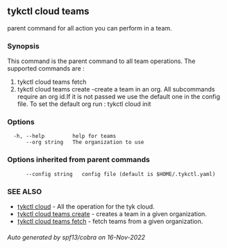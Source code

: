 ## tykctl cloud teams

parent command for all action you can perform in a team.

### Synopsis


This command is the parent command to all team operations.
The supported commands are :
1. tykctl cloud teams fetch 
2. tykctl cloud teams create -create a team in an org.
All subcommands require an org id.If it is not passed we use the default one in the config file.
To set the default org run :
tykctl cloud init


### Options

```
  -h, --help         help for teams
      --org string   The organization to use
```

### Options inherited from parent commands

```
      --config string   config file (default is $HOME/.tykctl.yaml)
```

### SEE ALSO

* [tykctl cloud](tykctl_cloud.md)	 - All the operation for the tyk cloud.
* [tykctl cloud teams create](tykctl_cloud_teams_create.md)	 - creates a team in a given organization.
* [tykctl cloud teams fetch](tykctl_cloud_teams_fetch.md)	 - fetch teams from a given organization.

###### Auto generated by spf13/cobra on 16-Nov-2022
